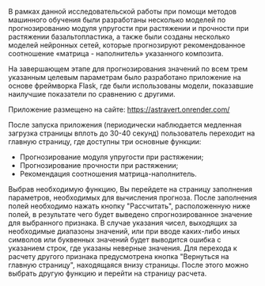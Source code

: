 В рамках данной исследовательской работы при помощи методов машинного обучения были разработаны несколько моделей по прогнозированию модуля упругости при растяжении и прочности при растяжении базальтопластика, а также были созданы несколько моделей нейронных сетей, которые прогнозируют рекомендованное соотношение «матрица - наполнитель» указанного композита.

На завершающем этапе для прогнозирования значений по всем трем указанным целевым параметрам было разработано приложение на основе фреймворка Flask, где были использованы модели, показавшие наилучшие показатели по сравнению с другими.

Приложение размещено на сайте: https://astravert.onrender.com/

После запуска приложения (периодически наблюдается медленная загрузка страницы вплоть до 30-40 секунд) пользователь переходит на главную страницу, где доступны три основные функции:

- Прогнозирование модуля упругости при растяжении;
- Прогнозирование прочности при растяжении;
- Рекомендация соотношения матрица-наполнитель.

Выбрав необходимую функцию, Вы перейдете на страницу заполнения параметров, необходимых для вычисления прогноза. 
После заполнения полей необходимо нажать кнопку "Рассчитать", расположенную ниже полей, в результате чего будет выведено спрогнозированное значение для выбранного признака. 
В случае указания чисел, выходящих за необходимые диапазоны значений, или при вводе каких-либо иных символов или буквенных значений будет выводится ошибка с указанием строк, где указаны неверные значения.
Для перехода к расчету другого признака предусмотрена кнопка "Вернуться на главную страницу", находящаяся внизу страницы. После этого можно выбрать другую функцию и перейти на страницу расчета.
